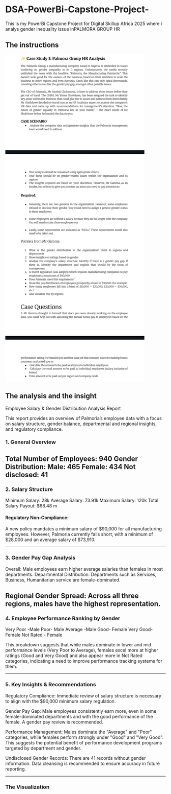# DSA-PowerBi-Capstone-Project-
This is my PowerBi Capstone Project for Digital Skillup Africa 2025 where i analys gender inequality issue inPALMORA GROUP HR 

## The instructions 
![The given instructions](1754210103851.jpg)

## The analysis and the insight 
Employee Salary & Gender Distribution Analysis Report

This report provides an overview of Palmoria’s employee data with a focus on salary structure, gender balance, departmental and regional insights, and regulatory compliance.

### 1. General Overview
Total Number of Employees: 940
Gender Distribution:
Male: 465
Female: 434
Not disclosed: 41
---
### 2. Salary Structure
Minimum Salary: 28k
Average Salary: 73.91k
Maximum Salary: 120k
Total Salary Payout: $68.48 m

#### Regulatory Non-Compliance:
A new policy mandates a minimum salary of $90,000 for all manufacturing employees. However, Palmoria currently falls short, with a minimum of $28,000 and an average salary of $73,910.

---

### 3. Gender Pay Gap Analysis
Overall: Male employees earn higher average salaries than females in most departments.
Departmental Distribution:
Departments such as Services, Business, Humanitarian service are female-dominated.

Regional Gender Spread:
Across all three regions, males have the highest representation.
---
### 4. Employee Performance Ranking by Gender
Very Poor	-Male
Poor-	Male
Average	-Male
Good-	Female
Very Good-	Female
Not Rated	- Female

This breakdown suggests that while males dominate in lower and mid performance levels (Very Poor to Average), females excel more at higher ratings (Good and Very Good) and also appear more in Not Rated categories, indicating a need to improve performance tracking systems for them.

---

### 5. Key Insights & Recommendations
Regulatory Compliance:
Immediate review of salary structure is necessary to align with the $90,000 minimum salary regulation.

Gender Pay Gap:
Male employees consistently earn more, even in some female-dominated departments and with the good performance of the female. A gender pay review is recommended.

Performance Management:
Males dominate the "Average" and "Poor" categories, while females perform strongly under "Good" and "Very Good". This suggests the potential benefit of performance development programs targeted by department and gender.

Undisclosed Gender Records:
There are 41 records without gender information. Data cleansing is recommended to ensure accuracy in future reporting.

---
### The Visualization 
